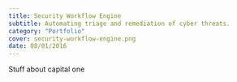 ```yaml
---
title: Security Workflow Engine
subtitle: Automating triage and remediation of cyber threats.
category: "Portfolio"
cover: security-workflow-engine.png
date: 08/01/2016
---
```


Stuff about capital one
